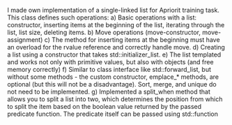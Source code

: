 I made own implementation of a single-linked list for Apriorit training task.
This class defines such operations:
a) Basic operations with a list: constructor, inserting items at the beginning of the list, iterating through the list, list size, deleting items.
b) Move operations (move-constructor, move-assignment)
c) The method for inserting items at the beginning must have an overload for the rvalue reference and correctly handle move.
d) Creating a list using a constructor that takes std::initializer_list.
e) The list templated and works not only with primitive values, but also with objects (and free memory correctly)
f) Similar to class interface like std::forward_list, but without some methods - the custom constructor, emplace_* methods, are optional (but this will not be a disadvantage). Sort, merge, and unique do not need to be implemented.
g) Implemented a split_when method that allows you to split a list into two, which determines the position from which to split the item based on the boolean value returned by the passed predicate function. The predicate itself can be passed using std::function

